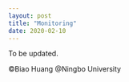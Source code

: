 ```yaml
---
layout: post
title: "Monitoring"
date: 2020-02-10
---
```


To be updated.

©Biao Huang @Ningbo University
